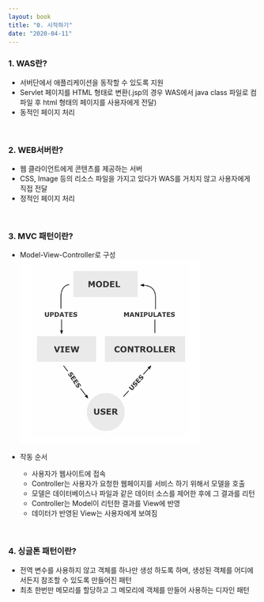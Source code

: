 ```yaml
---
layout: book
title: "0. 시작하기"
date: "2020-04-11"
---
```



### 1\. WAS란?
 - 서버단에서 애플리케이션을 동작할 수 있도록 지원
 - Servlet 페이지를 HTML 형태로 변환(.jsp의 경우 WAS에서 java class 파일로 컴파일 후 html 형태의 페이지를 사용자에게 전달)
 - 동적인 페이지 처리

<br>

### 2\. WEB서버란?
 - 웹 클라이언트에게 콘텐츠를 제공하는 서버
 - CSS, Image 등의 리소스 파일을 가지고 있다가 WAS를 거치지 않고 사용자에게 직접 전달
 - 정적인 페이지 처리

<br>

### 3\. MVC 패턴이란?
- Model-View-Controller로 구성<br>
![book-spring-0-mvc](./imgs/book-spring-0-mvc.png)

- 작동 순서
    - 사용자가 웹사이트에 접속
    - Controller는 사용자가 요청한 웹페이지를 서비스 하기 위해서 모델을 호출
    - 모델은 데이터베이스나 파일과 같은 데이터 소스를 제어한 후에 그 결과를 리턴
    - Controller는 Model이 리턴한 결과를 View에 반영
    - 데이터가 반영된 View는 사용자에게 보여짐

<br>

### 4\. 싱글톤 패턴이란?
 - 전역 변수를 사용하지 않고 객체를 하나만 생성 하도록 하며, 생성된 객체를 어디에서든지 참조할 수 있도록 만들어진 패턴
 - 최초 한번만 메모리를 할당하고 그 메모리에 객체를 만들어 사용하는 디자인 패턴